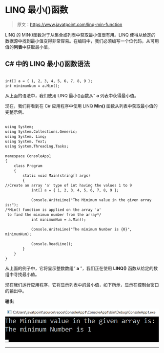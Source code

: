 # LINQ 最小()函数

> 原文：<https://www.javatpoint.com/linq-min-function>

LINQ 的 MIN()函数对于从集合或列表中获取最小值很有用。LINQ 使得从给定的数据源中找到最小值变得非常容易。在编码中，我们必须编写一个位代码，从可用值的**列表**中获取最小值。

## C# 中的 LINQ 最小()函数语法

```

int[] a = { 1, 2, 3, 4, 5, 6, 7, 8, 9 };
int minimumNum = a.Min();

```

从上面的语法中，我们使用 LINQ 最小()函数从“ **a** 列表中获得最小值。

现在，我们将看到在 C# 应用程序中使用 LINQ **Min()** 函数从列表中获取最小值的完整示例。

```

using System;
using System.Collections.Generic;
using System. Linq;
using System. Text;
using System.Threading.Tasks;

namespace ConsoleApp1
{
    class Program
    {
        static void Main(string[] args)
        {
//Create an array 'a' type of int having the values 1 to 9
            int[] a = { 1, 2, 3, 4, 5, 6, 7, 8, 9 };

            Console.WriteLine("The Minimum value in the given array is:");
/*Min() function is applied on the array 'a'
 to find the minimum number from the array*/
            int minimumNum = a.Min();

            Console.WriteLine("The minimum Number is {0}", minimumNum);

            Console.ReadLine();
        }
    }
}

```

从上面的例子中，它将显示整数数组“ **a** ”，我们正在使用 **LINQ()** 函数从给定的数组中寻找最小值。

现在我们运行应用程序，它将显示列表中的最小值，如下所示，显示在控制台窗口的输出中。

**输出**

![LINQ Min() Function](img/dc7a143624f1d7995a652962e5b302b2.png)

* * *